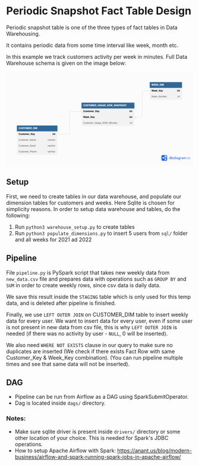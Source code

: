 # Periodic Snapshot Fact Table Design
Periodic snapshot table is one of the three types of fact tables in Data Warehousing.

It contains periodic data from some time interval like week, month etc.

In this example we track customers activity per week in minutes. 
Full Data Warehouse schema is given on the image below:

<img src="https://github.com/AleX77NP/Periodic-snapshot-table-design/raw/main/images/schema.png">

## Setup
First, we need to create tables in our data warehouse, and populate our dimension tables for customers and weeks.
Here Sqlite is chosen for simplicity reasons.
In order to setup data warehouse and tables, do the following:
1. Run `python3 warehouse_setup.py` to create tables
2. Run `python3 populate_dimensions.py` to insert 5 users from `sql/` folder and all weeks for 2021 ad 2022

## Pipeline
File `pipeline.py` is PySpark script that takes new weekly data from `new_data.csv` file and prepares
data with operations such as `GROUP BY` and `SUM` in order to create weekly rows, since csv data
is daily data.

We save this result inside the `STAGING` table which is only used for this temp data, and is deleted 
after pipeline is finished.

Finally, we use `LEFT OUTER JOIN` on CUSTOMER_DIM table to insert weekly data for every user.
We want to insert data for every user, even if some user is not present in new data from csv file, 
this is why `LEFT OUTER JOIN` is needed (if there was no activity by user - `NULL`, 0 will be inserted).

We also need `WHERE NOT EXISTS` clause in our query to make sure no duplicates are inserted (We check if there exists
Fact Row with same Customer_Key & Week_Key combination). 
(You can run pipeline multiple times and see that same data will not be inserted).

## DAG
- Pipeline can be run from Airflow as a DAG using SparkSubmitOperator.
- Dag is located inside `dags/` directory.

### Notes:
- Make sure sqlite driver is present inside `drivers/` directory or some other location of your choice.
This is needed for Spark's JDBC operations.
- How to setup Apache Airflow with Spark: https://anant.us/blog/modern-business/airflow-and-spark-running-spark-jobs-in-apache-airflow/


